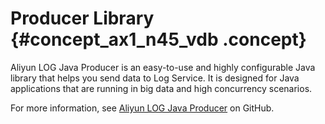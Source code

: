 # Producer Library {#concept_ax1_n45_vdb .concept}

Aliyun LOG Java Producer is an easy-to-use and highly configurable Java library that helps you send data to Log Service. It is designed for Java applications that are running in big data and high concurrency scenarios.

For more information, see [Aliyun LOG Java Producer](https://github.com/aliyun/aliyun-log-producer/blob/master/README_EN.md) on GitHub.

